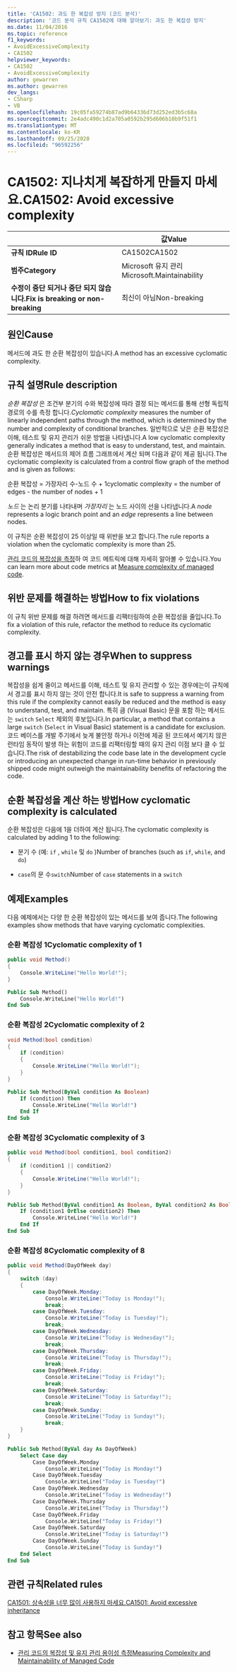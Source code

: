 ```yaml
---
title: 'CA1502: 과도 한 복잡성 방지 (코드 분석)'
description: '코드 분석 규칙 CA1502에 대해 알아보기: 과도 한 복잡성 방지'
ms.date: 11/04/2016
ms.topic: reference
f1_keywords:
- AvoidExcessiveComplexity
- CA1502
helpviewer_keywords:
- CA1502
- AvoidExcessiveComplexity
author: gewarren
ms.author: gewarren
dev_langs:
- CSharp
- VB
ms.openlocfilehash: 19c05fa59274b87ad9b64336d73d252ed3b5c68a
ms.sourcegitcommit: 2e4adc490c1d2a705a0592b295d606b10b9f51f1
ms.translationtype: MT
ms.contentlocale: ko-KR
ms.lasthandoff: 09/25/2020
ms.locfileid: "96592256"
---
```

# <a name="ca1502-avoid-excessive-complexity"></a><span data-ttu-id="6a962-103">CA1502: 지나치게 복잡하게 만들지 마세요.</span><span class="sxs-lookup"><span data-stu-id="6a962-103">CA1502: Avoid excessive complexity</span></span>

| | <span data-ttu-id="6a962-104">값</span><span class="sxs-lookup"><span data-stu-id="6a962-104">Value</span></span> |
|-|-|
| <span data-ttu-id="6a962-105">**규칙 ID**</span><span class="sxs-lookup"><span data-stu-id="6a962-105">**Rule ID**</span></span> |<span data-ttu-id="6a962-106">CA1502</span><span class="sxs-lookup"><span data-stu-id="6a962-106">CA1502</span></span>|
| <span data-ttu-id="6a962-107">**범주**</span><span class="sxs-lookup"><span data-stu-id="6a962-107">**Category**</span></span> |<span data-ttu-id="6a962-108">Microsoft 유지 관리</span><span class="sxs-lookup"><span data-stu-id="6a962-108">Microsoft.Maintainability</span></span>|
| <span data-ttu-id="6a962-109">**수정이 중단 되거나 중단 되지 않습니다.**</span><span class="sxs-lookup"><span data-stu-id="6a962-109">**Fix is breaking or non-breaking**</span></span> |<span data-ttu-id="6a962-110">최신이 아님</span><span class="sxs-lookup"><span data-stu-id="6a962-110">Non-breaking</span></span>|

## <a name="cause"></a><span data-ttu-id="6a962-111">원인</span><span class="sxs-lookup"><span data-stu-id="6a962-111">Cause</span></span>

<span data-ttu-id="6a962-112">메서드에 과도 한 순환 복잡성이 있습니다.</span><span class="sxs-lookup"><span data-stu-id="6a962-112">A method has an excessive cyclomatic complexity.</span></span>

## <a name="rule-description"></a><span data-ttu-id="6a962-113">규칙 설명</span><span class="sxs-lookup"><span data-stu-id="6a962-113">Rule description</span></span>

<span data-ttu-id="6a962-114">*순환 복잡성* 은 조건부 분기의 수와 복잡성에 따라 결정 되는 메서드를 통해 선형 독립적 경로의 수를 측정 합니다.</span><span class="sxs-lookup"><span data-stu-id="6a962-114">*Cyclomatic complexity* measures the number of linearly independent paths through the method, which is determined by the number and complexity of conditional branches.</span></span> <span data-ttu-id="6a962-115">일반적으로 낮은 순환 복잡성은 이해, 테스트 및 유지 관리가 쉬운 방법을 나타냅니다.</span><span class="sxs-lookup"><span data-stu-id="6a962-115">A low cyclomatic complexity generally indicates a method that is easy to understand, test, and maintain.</span></span> <span data-ttu-id="6a962-116">순환 복잡성은 메서드의 제어 흐름 그래프에서 계산 되며 다음과 같이 제공 됩니다.</span><span class="sxs-lookup"><span data-stu-id="6a962-116">The cyclomatic complexity is calculated from a control flow graph of the method and is given as follows:</span></span>

<span data-ttu-id="6a962-117">순환 복잡성 = 가장자리 수-노드 수 + 1</span><span class="sxs-lookup"><span data-stu-id="6a962-117">cyclomatic complexity = the number of edges - the number of nodes + 1</span></span>

<span data-ttu-id="6a962-118">*노드* 는 논리 분기를 나타내며 *가장자리* 는 노드 사이의 선을 나타냅니다.</span><span class="sxs-lookup"><span data-stu-id="6a962-118">A *node* represents a logic branch point and an *edge* represents a line between nodes.</span></span>

<span data-ttu-id="6a962-119">이 규칙은 순환 복잡성이 25 이상일 때 위반을 보고 합니다.</span><span class="sxs-lookup"><span data-stu-id="6a962-119">The rule reports a violation when the cyclomatic complexity is more than 25.</span></span>

<span data-ttu-id="6a962-120">[관리 코드의 복잡성을 측정](/visualstudio/code-quality/code-metrics-values)하 여 코드 메트릭에 대해 자세히 알아볼 수 있습니다.</span><span class="sxs-lookup"><span data-stu-id="6a962-120">You can learn more about code metrics at [Measure complexity of managed code](/visualstudio/code-quality/code-metrics-values).</span></span>

## <a name="how-to-fix-violations"></a><span data-ttu-id="6a962-121">위반 문제를 해결하는 방법</span><span class="sxs-lookup"><span data-stu-id="6a962-121">How to fix violations</span></span>

<span data-ttu-id="6a962-122">이 규칙 위반 문제를 해결 하려면 메서드를 리팩터링하여 순환 복잡성을 줄입니다.</span><span class="sxs-lookup"><span data-stu-id="6a962-122">To fix a violation of this rule, refactor the method to reduce its cyclomatic complexity.</span></span>

## <a name="when-to-suppress-warnings"></a><span data-ttu-id="6a962-123">경고를 표시 하지 않는 경우</span><span class="sxs-lookup"><span data-stu-id="6a962-123">When to suppress warnings</span></span>

<span data-ttu-id="6a962-124">복잡성을 쉽게 줄이고 메서드를 이해, 테스트 및 유지 관리할 수 있는 경우에는이 규칙에서 경고를 표시 하지 않는 것이 안전 합니다.</span><span class="sxs-lookup"><span data-stu-id="6a962-124">It is safe to suppress a warning from this rule if the complexity cannot easily be reduced and the method is easy to understand, test, and maintain.</span></span> <span data-ttu-id="6a962-125">특히 큼 (Visual Basic) 문을 포함 하는 메서드는 `switch` `Select` 제외의 후보입니다.</span><span class="sxs-lookup"><span data-stu-id="6a962-125">In particular, a method that contains a large `switch` (`Select` in Visual Basic) statement is a candidate for exclusion.</span></span> <span data-ttu-id="6a962-126">코드 베이스를 개발 주기에서 늦게 불안정 하거나 이전에 제공 된 코드에서 예기치 않은 런타임 동작이 발생 하는 위험이 코드를 리팩터링할 때의 유지 관리 이점 보다 클 수 있습니다.</span><span class="sxs-lookup"><span data-stu-id="6a962-126">The risk of destabilizing the code base late in the development cycle or introducing an unexpected change in run-time behavior in previously shipped code might outweigh the maintainability benefits of refactoring the code.</span></span>

## <a name="how-cyclomatic-complexity-is-calculated"></a><span data-ttu-id="6a962-127">순환 복잡성을 계산 하는 방법</span><span class="sxs-lookup"><span data-stu-id="6a962-127">How cyclomatic complexity is calculated</span></span>

<span data-ttu-id="6a962-128">순환 복잡성은 다음에 1을 더하여 계산 됩니다.</span><span class="sxs-lookup"><span data-stu-id="6a962-128">The cyclomatic complexity is calculated by adding 1 to the following:</span></span>

- <span data-ttu-id="6a962-129">분기 수 (예: `if` , `while` 및 `do` )</span><span class="sxs-lookup"><span data-stu-id="6a962-129">Number of branches (such as `if`, `while`, and `do`)</span></span>

- <span data-ttu-id="6a962-130">`case`의 문 수`switch`</span><span class="sxs-lookup"><span data-stu-id="6a962-130">Number of `case` statements in a `switch`</span></span>

## <a name="examples"></a><span data-ttu-id="6a962-131">예제</span><span class="sxs-lookup"><span data-stu-id="6a962-131">Examples</span></span>

<span data-ttu-id="6a962-132">다음 예제에서는 다양 한 순환 복잡성이 있는 메서드를 보여 줍니다.</span><span class="sxs-lookup"><span data-stu-id="6a962-132">The following examples show methods that have varying cyclomatic complexities.</span></span>

### <a name="cyclomatic-complexity-of-1"></a><span data-ttu-id="6a962-133">순환 복잡성 1</span><span class="sxs-lookup"><span data-stu-id="6a962-133">Cyclomatic complexity of 1</span></span>

```csharp
public void Method()
{
    Console.WriteLine("Hello World!");
}
```

```vb
Public Sub Method()
    Console.WriteLine("Hello World!")
End Sub
```

### <a name="cyclomatic-complexity-of-2"></a><span data-ttu-id="6a962-134">순환 복잡성 2</span><span class="sxs-lookup"><span data-stu-id="6a962-134">Cyclomatic complexity of 2</span></span>

```csharp
void Method(bool condition)
{
    if (condition)
    {
        Console.WriteLine("Hello World!");
    }
}
```

```vb
Public Sub Method(ByVal condition As Boolean)
    If (condition) Then
        Console.WriteLine("Hello World!")
    End If
End Sub
```

### <a name="cyclomatic-complexity-of-3"></a><span data-ttu-id="6a962-135">순환 복잡성 3</span><span class="sxs-lookup"><span data-stu-id="6a962-135">Cyclomatic complexity of 3</span></span>

```csharp
public void Method(bool condition1, bool condition2)
{
    if (condition1 || condition2)
    {
        Console.WriteLine("Hello World!");
    }
}
```

```vb
Public Sub Method(ByVal condition1 As Boolean, ByVal condition2 As Boolean)
    If (condition1 OrElse condition2) Then
        Console.WriteLine("Hello World!")
    End If
End Sub
```

### <a name="cyclomatic-complexity-of-8"></a><span data-ttu-id="6a962-136">순환 복잡성 8</span><span class="sxs-lookup"><span data-stu-id="6a962-136">Cyclomatic complexity of 8</span></span>

```csharp
public void Method(DayOfWeek day)
{
    switch (day)
    {
        case DayOfWeek.Monday:
            Console.WriteLine("Today is Monday!");
            break;
        case DayOfWeek.Tuesday:
            Console.WriteLine("Today is Tuesday!");
            break;
        case DayOfWeek.Wednesday:
            Console.WriteLine("Today is Wednesday!");
            break;
        case DayOfWeek.Thursday:
            Console.WriteLine("Today is Thursday!");
            break;
        case DayOfWeek.Friday:
            Console.WriteLine("Today is Friday!");
            break;
        case DayOfWeek.Saturday:
            Console.WriteLine("Today is Saturday!");
            break;
        case DayOfWeek.Sunday:
            Console.WriteLine("Today is Sunday!");
            break;
    }
}
```

```vb
Public Sub Method(ByVal day As DayOfWeek)
    Select Case day
        Case DayOfWeek.Monday
            Console.WriteLine("Today is Monday!")
        Case DayOfWeek.Tuesday
            Console.WriteLine("Today is Tuesday!")
        Case DayOfWeek.Wednesday
            Console.WriteLine("Today is Wednesday!")
        Case DayOfWeek.Thursday
            Console.WriteLine("Today is Thursday!")
        Case DayOfWeek.Friday
            Console.WriteLine("Today is Friday!")
        Case DayOfWeek.Saturday
            Console.WriteLine("Today is Saturday!")
        Case DayOfWeek.Sunday
            Console.WriteLine("Today is Sunday!")
    End Select
End Sub
```

## <a name="related-rules"></a><span data-ttu-id="6a962-137">관련 규칙</span><span class="sxs-lookup"><span data-stu-id="6a962-137">Related rules</span></span>

[<span data-ttu-id="6a962-138">CA1501: 상속성을 너무 많이 사용하지 마세요.</span><span class="sxs-lookup"><span data-stu-id="6a962-138">CA1501: Avoid excessive inheritance</span></span>](ca1501.md)

## <a name="see-also"></a><span data-ttu-id="6a962-139">참고 항목</span><span class="sxs-lookup"><span data-stu-id="6a962-139">See also</span></span>

- [<span data-ttu-id="6a962-140">관리 코드의 복잡성 및 유지 관리 용이성 측정</span><span class="sxs-lookup"><span data-stu-id="6a962-140">Measuring Complexity and Maintainability of Managed Code</span></span>](/visualstudio/code-quality/code-metrics-values)
